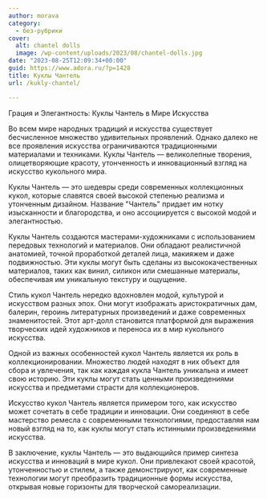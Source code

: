 ```yaml
---
author: morava
category:
  - без-рубрики
cover:
  alt: chantel dolls
  image: /wp-content/uploads/2023/08/chantel-dolls.jpg
date: "2023-08-25T12:09:34+00:00"
guid: https://www.adora.ru/?p=1428
title: Куклы Чантель
url: /kukly-chantel/

---
```

Грация и Элегантность: Куклы Чантель в Мире Искусства

Во всем мире народных традиций и искусства существует бесчисленное множество удивительных проявлений. Однако далеко не все проявления искусства ограничиваются традиционными материалами и техниками. Куклы Чантель — великолепные творения, олицетворяющие красоту, утонченность и инновационный взгляд на искусство кукольного мира.

Куклы Чантель — это шедевры среди современных коллекционных кукол, которые славятся своей высокой степенью реализма и утонченным дизайном. Название "Чантель" придает им нотку изысканности и благородства, и оно ассоциируется с высокой модой и элегантностью.

Куклы Чантель создаются мастерами-художниками с использованием передовых технологий и материалов. Они обладают реалистичной анатомией, точной проработкой деталей лица, макияжем и даже подвижностью. Эти куклы могут быть сделаны из высококачественных материалов, таких как винил, силикон или смешанные материалы, обеспечивая им уникальную текстуру и ощущение.

Стиль кукол Чантель нередко вдохновлен модой, культурой и искусством разных эпох. Они могут изображать аристократичных дам, балерин, героинь литературных произведений и даже современных знаменитостей. Этот арт-долл становится платформой для выражения творческих идей художников и переноса их в мир кукольного искусства.

Одной из важных особенностей кукол Чантель является их роль в коллекционировании. Множество людей находят в них объект для сбора и увлечения, так как каждая кукла Чантель уникальна и имеет свою историю. Эти куклы могут стать ценными произведениями искусства и предметами страсти для коллекционеров.

Искусство кукол Чантель является примером того, как искусство может сочетать в себе традиции и инновации. Они соединяют в себе мастерство ремесла с современными технологиями, предоставляя нам новый взгляд на то, как куклы могут стать истинными произведениями искусства.

В заключение, куклы Чантель — это выдающийся пример синтеза искусства и инноваций в мире кукол. Они привлекают своей красотой, утонченностью и стилем, а также демонстрируют, как современные технологии могут преобразить традиционные формы искусства, открывая новые горизонты для творческой самореализации.
